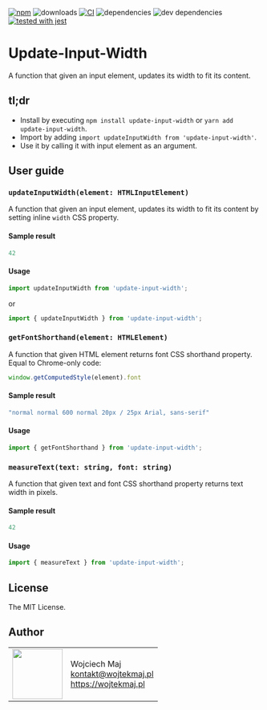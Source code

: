 [![npm](https://img.shields.io/npm/v/update-input-width.svg)](https://www.npmjs.com/package/update-input-width) ![downloads](https://img.shields.io/npm/dt/update-input-width.svg) [![CI](https://github.com/wojtekmaj/update-input-width/workflows/CI/badge.svg)](https://github.com/wojtekmaj/update-input-width/actions) ![dependencies](https://img.shields.io/david/wojtekmaj/update-input-width.svg) ![dev dependencies](https://img.shields.io/david/dev/wojtekmaj/update-input-width.svg) [![tested with jest](https://img.shields.io/badge/tested_with-jest-99424f.svg)](https://github.com/facebook/jest)

# Update-Input-Width
A function that given an input element, updates its width to fit its content.

## tl;dr
* Install by executing `npm install update-input-width` or `yarn add update-input-width`.
* Import by adding `import updateInputWidth from 'update-input-width'`.
* Use it by calling it with input element as an argument.

## User guide

### `updateInputWidth(element: HTMLInputElement)`

A function that given an input element, updates its width to fit its content by setting inline `width` CSS property.

#### Sample result

```js
42
```

#### Usage

```js
import updateInputWidth from 'update-input-width';
```

or

```js
import { updateInputWidth } from 'update-input-width';
```

### `getFontShorthand(element: HTMLElement)`

A function that given HTML element returns font CSS shorthand property. Equal to Chrome-only code:

```js
window.getComputedStyle(element).font
```

#### Sample result

```js
"normal normal 600 normal 20px / 25px Arial, sans-serif"
```

#### Usage

```js
import { getFontShorthand } from 'update-input-width';
```

### `measureText(text: string, font: string)`

A function that given text and font CSS shorthand property returns text width in pixels.

#### Sample result

```js
42
```

#### Usage

```js
import { measureText } from 'update-input-width';
```

## License

The MIT License.

## Author

<table>
  <tr>
    <td>
      <img src="https://github.com/wojtekmaj.png?s=100" width="100">
    </td>
    <td>
      Wojciech Maj<br />
      <a href="mailto:kontakt@wojtekmaj.pl">kontakt@wojtekmaj.pl</a><br />
      <a href="https://wojtekmaj.pl">https://wojtekmaj.pl</a>
    </td>
  </tr>
</table>
